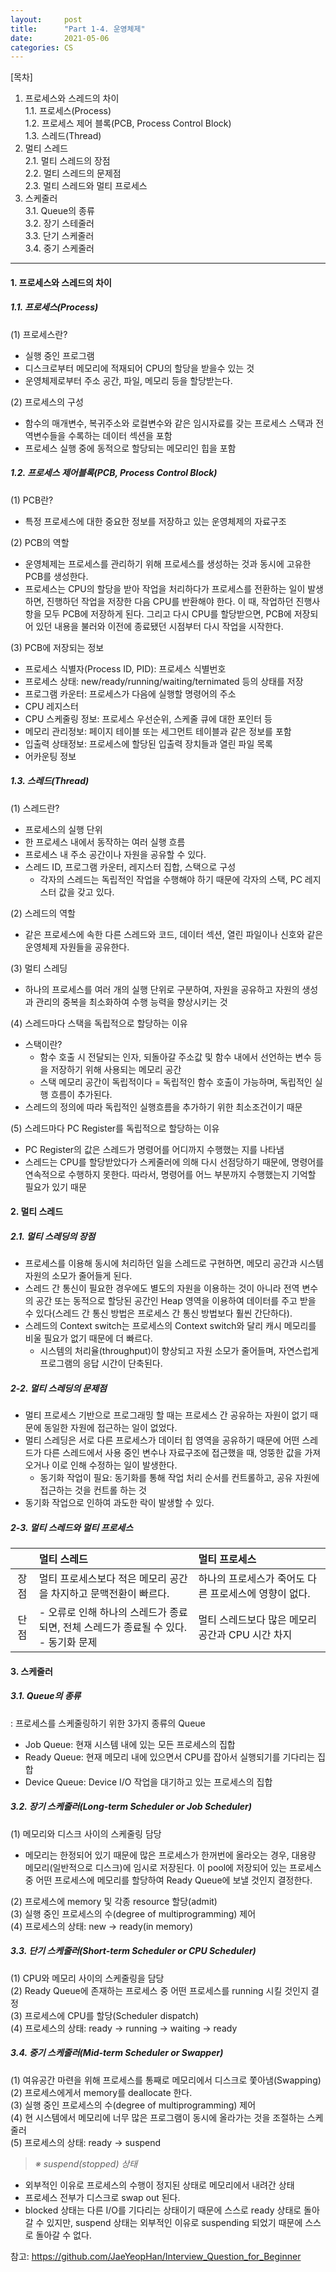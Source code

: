```yaml
---
layout:     post
title:      "Part 1-4. 운영체제"
date:       2021-05-06
categories: CS
---
```

[목차]
1. 프로세스와 스레드의 차이   
1.1. 프로세스(Process)   
1.2. 프로세스 제어 블록(PCB, Process Control Block)   
1.3. 스레드(Thread)   
2. 멀티 스레드   
2.1. 멀티 스레드의 장점   
2.2. 멀티 스레드의 문제점   
2.3. 멀티 스레드와 멀티 프로세스   
3. 스케줄러   
3.1. Queue의 종류   
3.2. 장기 스테줄러   
3.3. 단기 스케줄러   
3.4. 중기 스케줄러     


- - -

#### **1. 프로세스와 스레드의 차이**
##### **1.1. 프로세스(Process)**
(1) 프로세스란?
 - 실행 중인 프로그램
 - 디스크로부터 메모리에 적재되어 CPU의 할당을 받을수 있는 것
 - 운영체제로부터 주소 공간, 파일, 메모리 등을 할당받는다.

(2) 프로세스의 구성
 - 함수의 매개변수, 복귀주소와 로컬변수와 같은 임시자료를 갖는 프로세스 스택과 전역변수들을 수록하는 데이터 섹션을 포함
 - 프로세스 실행 중에 동적으로 할당되는 메모리인 힙을 포함

##### **1.2. 프로세스 제어블록(PCB, Process Control Block)**
(1) PCB란?
 - 특정 프로세스에 대한 중요한 정보를 저장하고 있는 운영체제의 자료구조

(2) PCB의 역할   
 - 운영체제는 프로세스를 관리하기 위해 프로세스를 생성하는 것과 동시에 고유한 PCB를 생성한다.
 - 프로세스는 CPU의 할당을 받아 작업을 처리하다가 프로세스를 전환하는 일이 발생하면, 진행하던 작업을 저장한 다음 CPU를 반환해야 한다. 이 때, 작업하던 진행사항을 모두 PCB에 저장하게 된다. 그리고 다시 CPU를 할당받으면, PCB에 저장되어 있던 내용을 불러와 이전에 종료됐던 시점부터 다시 작업을 시작한다.   

(3) PCB에 저장되는 정보   
 - 프로세스 식별자(Process ID, PID): 프로세스 식별번호   
 - 프로세스 상태: new/ready/running/waiting/ternimated 등의 상태를 저장   
 - 프로그램 카운터: 프로세스가 다음에 실행할 명령어의 주소   
 - CPU 레지스터   
 - CPU 스케줄링 정보: 프로세스 우선순위, 스케줄 큐에 대한 포인터 등   
 - 메모리 관리정보: 페이지 테이블 또는 세그먼트 테이블과 같은 정보를 포함   
 - 입출력 상태정보: 프로세스에 할당된 입출력 장치들과 열린 파일 목록   
 - 어카운팅 정보   


##### **1.3. 스레드(Thread)**
(1) 스레드란?
 - 프로세스의 실행 단위
 - 한 프로세스 내에서 동작하는 여러 실행 흐름
 - 프로세스 내 주소 공간이나 자원을 공유할 수 있다.
 - 스레드 ID, 프로그램 카운터, 레지스터 집합, 스택으로 구성
    + 각자의 스레드는 독립적인 작업을 수행해야 하기 때문에 각자의 스택, PC 레지스터 값을 갖고 있다.

(2) 스레드의 역할
 - 같은 프로세스에 속한 다른 스레드와 코드, 데이터 섹션, 열린 파일이나 신호와 같은 운영체제 자원들을 공유한다.

(3) 멀티 스레딩
 - 하나의 프로세스를 여러 개의 실행 단위로 구분하여, 자원을 공유하고 자원의 생성과 관리의 중복을 최소화하여 수행 능력을 향상시키는 것

(4) 스레드마다 스택을 독립적으로 할당하는 이유
 - 스택이란?
    + 함수 호출 시 전달되는 인자, 되돌아갈 주소값 및 함수 내에서 선언하는 변수 등을 저장하기 위해 사용되는 메모리 공간
    + 스택 메모리 공간이 독립적이다 = 독립적인 함수 호출이 가능하며, 독립적인 실행 흐름이 추가된다.
 - 스레드의 정의에 따라 독립적인 실행흐름을 추가하기 위한 최소조건이기 때문

(5) 스레드마다 PC Register를 독립적으로 할당하는 이유
 - PC Register의 값은 스레드가 명령어를 어디까지 수행했는 지를 나타냄
 - 스레드는 CPU를 할당받았다가 스케줄러에 의해 다시 선점당하기 때문에, 명령어를 연속적으로 수행하지 못한다. 따라서, 명령어를 어느 부분까지 수행했는지 기억할 필요가 있기 때문


#### **2. 멀티 스레드**
##### **2.1. 멀티 스레딩의 장점**
- 프로세스를 이용해 동시에 처리하던 일을 스레드로 구현하면, 메모리 공간과 시스템 자원의 소모가 줄어들게 된다.   
- 스레드 간 통신이 필요한 경우에도 별도의 자원을 이용하는 것이 아니라 전역 변수의 공간 또는 동적으로 할당된 공간인 Heap 영역을 이용하여 데이터를 주고 받을 수 있다(스레드 간 통신 방법은 프로세스 간 통신 방법보다 훨씬 간단하다).   
- 스레드의 Context switch는 프로세스의 Context switch와 달리 캐시 메모리를 비울 필요가 없기 때문에 더 빠르다.   
   + 시스템의 처리율(throughput)이 향상되고 자원 소모가 줄어들며, 자연스럽게 프로그램의 응답 시간이 단축된다.   

##### **2-2. 멀티 스레딩의 문제점**
- 멀티 프로세스 기반으로 프로그래밍 할 때는 프로세스 간 공유하는 자원이 없기 때문에 동일한 자원에 접근하는 일이 없었다.   
- 멀티 스레딩은 서로 다른 프로세스가 데이터 힙 영역을 공유하기 때문에 어떤 스레드가 다른 스레드에서 사용 중인 변수나 자료구조에 접근했을 때, 엉뚱한 값을 가져오거나 이로 인해 수정하는 일이 발생한다.   
   + 동기화 작업이 필요: 동기화를 통해 작업 처리 순서를 컨트롤하고, 공유 자원에 접근하는 것을 컨트롤 하는 것
- 동기화 작업으로 인하여 과도한 락이 발생할 수 있다.   

##### **2-3. 멀티 스레드와 멀티 프로세스**

||멀티 스레드|멀티 프로세스|
|:---:|:---|:---|
|장점|멀티 프로세스보다 적은 메모리 공간을 차지하고 문맥전환이 빠르다.|하나의 프로세스가 죽어도 다른 프로세스에 영향이 없다.|
|단점|- 오류로 인해 하나의 스레드가 종료되면, 전체 스레드가 종료될 수 있다.<br/>- 동기화 문제|멀티 스레드보다 많은 메모리 공간과 CPU 시간 차지|


#### **3. 스케줄러**
##### **3.1. Queue의 종류**
: 프로세스를 스케줄링하기 위한 3가지 종류의 Queue   
- Job Queue: 현재 시스템 내에 있는 모든 프로세스의 집합   
- Ready Queue: 현재 메모리 내에 있으면서 CPU를 잡아서 실행되기를 기다리는 집합   
- Device Queue: Device I/O 작업을 대기하고 있는 프로세스의 집합   

##### **3.2. 장기 스케줄러(Long-term Scheduler or Job Scheduler)**
(1) 메모리와 디스크 사이의 스케줄링 담당   
 - 메모리는 한정되어 있기 때문에 많은 프로세스가 한꺼번에 올라오는 경우, 대용량 메모리(일반적으로 디스크)에 임시로 저장된다. 이 pool에 저장되어 있는 프로세스 중 어떤 프로세스에 메모리를 할당하여 Ready Queue에 보낼 것인지 결정한다.

(2) 프로세스에 memory 및 각종 resource 할당(admit)   
(3) 실행 중인 프로세스의 수(degree of multiprogramming) 제어   
(4) 프로세스의 상태: new → ready(in memory)

##### **3.3. 단기 스케줄러(Short-term Scheduler or CPU Scheduler)**
(1) CPU와 메모리 사이의 스케줄링을 담당   
(2) Ready Queue에 존재하는 프로세스 중 어떤 프로세스를 running 시킬 것인지 결정   
(3) 프로세스에 CPU를 할당(Scheduler dispatch)   
(4) 프로세스의 상태: ready → running → waiting → ready

##### **3.4. 중기 스케줄러(Mid-term Scheduler or Swapper)**
(1) 여유공간 마련을 위해 프로세스를 통째로 메모리에서 디스크로 쫓아냄(Swapping)   
(2) 프로세스에게서 memory를 deallocate 한다.   
(3) 실행 중인 프로세스의 수(degree of multiprogramming) 제어   
(4) 현 시스템에서 메모리에 너무 많은 프로그램이 동시에 올라가는 것을 조절하는 스케줄러   
(5) 프로세스의 상태: ready → suspend


> _※ suspend(stopped) 상태_   
 - 외부적인 이유로 프로세스의 수행이 정지된 상태로 메모리에서 내려간 상태   
 - 프로세스 전부가 디스크로 swap out 된다.   
 - blocked 상태는 다른 I/O를 기다리는 상태이기 때문에 스스로 ready 상태로 돌아갈 수 있지만, suspend 상태는 외부적인 이유로 suspending 되었기 때문에 스스로 돌아갈 수 없다.   







참고: <https://github.com/JaeYeopHan/Interview_Question_for_Beginner>
